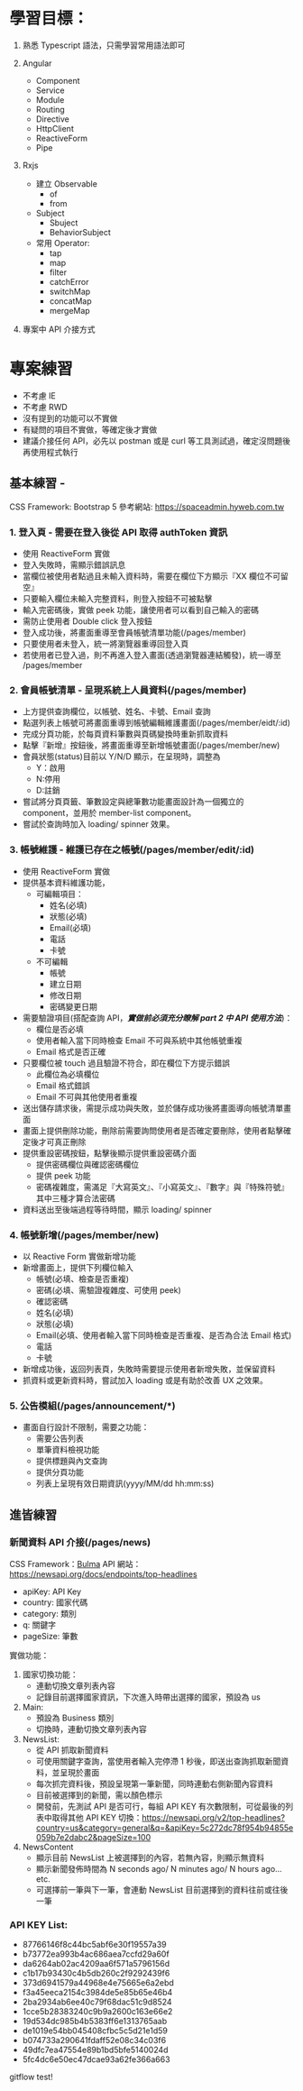 # 學習目標：

1. 熟悉 Typescript 語法，只需學習常用語法即可

2. Angular

   - Component
   - Service
   - Module
   - Routing
   - Directive
   - HttpClient
   - ReactiveForm
   - Pipe

3. Rxjs
   - 建立 Observable
     - of
     - from
   - Subject
     - Sbuject
     - BehaviorSubject
   - 常用 Operator:
     - tap
     - map
     - filter
     - catchError
     - switchMap
     - concatMap
     - mergeMap
4. 專案中 API 介接方式

# 專案練習

- 不考慮 IE
- 不考慮 RWD
- 沒有提到的功能可以不實做
- 有疑問的項目不實做，等確定後才實做
- 建議介接任何 API，必先以 postman 或是 curl 等工具測試過，確定沒問題後再使用程式執行

## 基本練習 -

CSS Framework: Bootstrap 5
參考網站: https://spaceadmin.hyweb.com.tw

### 1. 登入頁 - 需要在登入後從 API 取得 authToken 資訊

- 使用 ReactiveForm 實做
- 登入失敗時，需顯示錯誤訊息
- 當欄位被使用者點過且未輸入資料時，需要在欄位下方顯示『XX 欄位不可留空』
- 只要輸入欄位未輸入完整資料，則登入按鈕不可被點擊
- 輸入完密碼後，實做 peek 功能，讓使用者可以看到自己輸入的密碼
- 需防止使用者 Double click 登入按鈕
- 登入成功後，將畫面重導至會員帳號清單功能(/pages/member)
- 只要使用者未登入，統一將瀏覽器重導回登入頁
- 若使用者已登入過，則不再進入登入畫面(透過瀏覽器連結觸發)，統一導至 /pages/member

### 2. 會員帳號清單 - 呈現系統上人員資料(/pages/member)

- 上方提供查詢欄位，以帳號、姓名、卡號、Email 查詢
- 點選列表上帳號可將畫面重導到帳號編輯維護畫面(/pages/member/eidt/:id)
- 完成分頁功能，於每頁資料筆數與頁碼變換時重新抓取資料
- 點擊『新增』按鈕後，將畫面重導至新增帳號畫面(/pages/member/new)
- 會員狀態(status)目前以 Y/N/D 顯示，在呈現時，調整為
  - Y：啟用
  - N:停用
  - D:註銷
- 嘗試將分頁頁籤、筆數設定與總筆數功能畫面設計為一個獨立的 component，並用於 member-list component。
- 嘗試於查詢時加入 loading/ spinner 效果。

### 3. 帳號維護 - 維護已存在之帳號(/pages/member/edit/:id)

- 使用 ReactiveForm 實做
- 提供基本資料維護功能，
  - 可編輯項目：
    - 姓名(必填)
    - 狀態(必填)
    - Email(必填)
    - 電話
    - 卡號
  - 不可編輯
    - 帳號
    - 建立日期
    - 修改日期
    - 密碼變更日期
- 需要驗證項目(搭配查詢 API，**_實做前必須充分瞭解 part 2 中 API 使用方法_**)：
  - 欄位是否必填
  - 使用者輸入當下同時檢查 Email 不可與系統中其他帳號重複
  - Email 格式是否正確
- 只要欄位被 touch 過且驗證不符合，即在欄位下方提示錯誤
  - 此欄位為必填欄位
  - Email 格式錯誤
  - Email 不可與其他使用者重複
- 送出儲存請求後，需提示成功與失敗，並於儲存成功後將畫面導向帳號清單畫面
- 畫面上提供刪除功能，刪除前需要詢問使用者是否確定要刪除，使用者點擊確定後才可真正刪除
- 提供重設密碼按鈕，點擊後顯示提供重設密碼介面
  - 提供密碼欄位與確認密碼欄位
  - 提供 peek 功能
  - 密碼複雜度，需滿足『大寫英文』、『小寫英文』、『數字』與『特殊符號』其中三種才算合法密碼
- 資料送出至後端過程等待時間，顯示 loading/ spinner

### 4. 帳號新增(/pages/member/new)

- 以 Reactive Form 實做新增功能
- 新增畫面上，提供下列欄位輸入
  - 帳號(必填、檢查是否重複)
  - 密碼(必填、需驗證複雜度、可使用 peek)
  - 確認密碼
  - 姓名(必填)
  - 狀態(必填)
  - Email(必填、使用者輸入當下同時檢查是否重複、是否為合法 Email 格式)
  - 電話
  - 卡號
- 新增成功後，返回列表頁，失敗時需要提示使用者新增失敗，並保留資料
- 抓資料或更新資料時，嘗試加入 loading 或是有助於改善 UX 之效果。

### 5. 公告模組(/pages/announcement/\*)

- 畫面自行設計不限制，需要之功能：
  - 需要公告列表
  - 單筆資料檢視功能
  - 提供標題與內文查詢
  - 提供分頁功能
  - 列表上呈現有效日期資訊(yyyy/MM/dd hh:mm:ss)

## 進皆練習

### 新聞資料 API 介接(/pages/news)

CSS Framework：[Bulma](https://bulma.io/)
API 網站： https://newsapi.org/docs/endpoints/top-headlines

- apiKey: API Key
- country: 國家代碼
- category: 類別
- q: 關鍵字
- pageSize: 筆數

實做功能：

1. 國家切換功能：
   - 連動切換文章列表內容
   - 記錄目前選擇國家資訊，下次進入時帶出選擇的國家，預設為 us
2. Main:
   - 預設為 Business 類別
   - 切換時，連動切換文章列表內容
3. NewsList:
   - 從 API 抓取新聞資料
   - 可使用關鍵字查詢，當使用者輸入完停滯 1 秒後，即送出查詢抓取新聞資料，並呈現於畫面
   - 每次抓完資料後，預設呈現第一筆新聞，同時連動右側新聞內容資料
   - 目前被選擇到的新聞，需以顏色標示
   - 開發前，先測試 API 是否可行，每組 API KEY 有次數限制，可從最後的列表中取得其他 API KEY 切換：https://newsapi.org/v2/top-headlines?country=us&category=general&q=&apiKey=5c272dc78f954b94855e059b7e2dabc2&pageSize=100
4. NewsContent
   - 顯示目前 NewsList 上被選擇到的內容，若無內容，則顯示無資料
   - 顯示新聞發佈時間為 N seconds ago/ N minutes ago/ N hours ago... etc.
   - 可選擇前一筆與下一筆，會連動 NewsList 目前選擇到的資料往前或往後一筆

### API KEY List:

- 87766146f8c44bc5abf6e30f19557a39
- b73772ea993b4ac686aea7ccfd29a60f
- da6264ab02ac4209aa6f571a5796156d
- c1b17b93430c4b5db260c2f9292439f6
- 373d6941579a44968e4e75665e6a2ebd
- f3a45eeca2154c3984de5e85b65e46b4
- 2ba2934ab6ee40c79f68dac51c9d8524
- 1cce5b28383240c9b9a2600c163e66e2
- 19d534dc985b4b5383ff6e1313765aab
- de1019e54bb045408cfbc5c5d21e1d59
- b074733a290641fdaff52e08c34c03f6
- 49dfc7ea47554e89b1bd5bfe5140024d
- 5fc4dc6e50ec47dcae93a62fe366a663

gitflow test!
